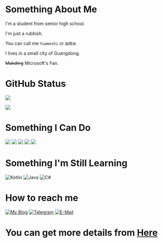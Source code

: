 
   
# Something About Me

I'm a student from senior high school.

I'm just a rubbish.

You can call me `Yuameshi` or `由雨糸`

I lives in a small city of Guangdong.

~~Makding~~ Microsoft's Fan.

# GitHub Status

   ![](https://github-readme-stats.vercel.app/api?username=Yuameshi&layout=compact&show_icons=true&count_private=true)
   
   ![](https://github-readme-stats.vercel.app/api/top-langs/?username=Yuameshi&layout=compact&show_icons=true&count_private=true)

# Something I Can Do
   ![](https://img.shields.io/badge/-HTML5-e34f26?style=flat-square&logo=HTML5&logoColor=fff)
   ![](https://img.shields.io/badge/-CSS3-359CD6?style=flat-square&logo=CSS3&logoColor=fff)
   ![](https://img.shields.io/badge/-JavaScript-FFDA3E?style=flat-square&logo=JavaScript&logoColor=fff)
   ![](https://img.shields.io/badge/-C%2b%2b-cc961c?style=flat-square&logo=C%2b%2b&logoColor=fff) 
   ![](https://img.shields.io/badge/-C-FFC0CB?style=flat-square&logo=C&logoColor=fff) 
# Something I'm Still Learning
   ![Kotlin](https://img.shields.io/badge/Kotlin-%230095D5.svg?style=flat-square&logo=kotlin&logoColor=fff)
   ![Java](https://img.shields.io/badge/-Java-007396?style=flat-square&logo=Java&logoColor=fff)
   ![C#](https://img.shields.io/badge/C%23-%23239120.svg?style=flat-square&logo=c-sharp&logoColor=fff)
# How to reach me
[![My Blog](https://img.shields.io/badge/-han_han.xyz-4d4d4d?style=flat-square&logo=Bloglovin&logoColor=fff)](https://www.han-han.xyz/)
[![Telegram](https://img.shields.io/badge/-hanhan23333-3db6f1?style=flat-square&logo=Telegram&logoColor=2ca5e0)](https://t.me/hanhan23333)
[![E-Mail](https://img.shields.io/badge/-hanhan.233@qq.com-168de2?style=flat-square&logo=mail.ru&logoColor=white&labelColor=168de2)](mailto:hanhan.233@qq.com)

# You can get more details from [Here](https://www.han-han.xyz/about/)

<!---
Yuameshi/Yuameshi is a ✨ special ✨ repository because its `README.md` (this file) appears on your GitHub profile.
You can click the Preview link to take a look at your changes.
--->
